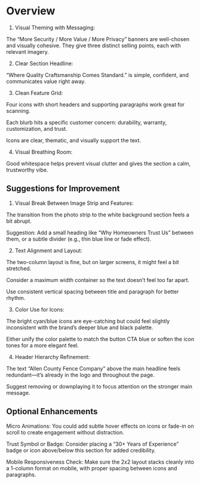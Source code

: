 # Overview

1. Visual Theming with Messaging:

The “More Security / More Value / More Privacy” banners are well-chosen and visually cohesive. They give three distinct selling points, each with relevant imagery.

2. Clear Section Headline:

“Where Quality Craftsmanship Comes Standard.” is simple, confident, and communicates value right away.

3. Clean Feature Grid:

Four icons with short headers and supporting paragraphs work great for scanning.

Each blurb hits a specific customer concern: durability, warranty, customization, and trust.

Icons are clear, thematic, and visually support the text.

4. Visual Breathing Room:

Good whitespace helps prevent visual clutter and gives the section a calm, trustworthy vibe.

## Suggestions for Improvement

1. Visual Break Between Image Strip and Features:

The transition from the photo strip to the white background section feels a bit abrupt.

Suggestion: Add a small heading like “Why Homeowners Trust Us” between them, or a subtle divider (e.g., thin blue line or fade effect).

2. Text Alignment and Layout:

The two-column layout is fine, but on larger screens, it might feel a bit stretched.

Consider a maximum width container so the text doesn’t feel too far apart.

Use consistent vertical spacing between title and paragraph for better rhythm.

3. Color Use for Icons:

The bright cyan/blue icons are eye-catching but could feel slightly inconsistent with the brand’s deeper blue and black palette.

Either unify the color palette to match the button CTA blue or soften the icon tones for a more elegant feel.

4. Header Hierarchy Refinement:

The text “Allen County Fence Company” above the main headline feels redundant—it’s already in the logo and throughout the page.

Suggest removing or downplaying it to focus attention on the stronger main message.

## Optional Enhancements
Micro Animations: You could add subtle hover effects on icons or fade-in on scroll to create engagement without distraction.

Trust Symbol or Badge: Consider placing a “30+ Years of Experience” badge or icon above/below this section for added credibility.

Mobile Responsiveness Check: Make sure the 2x2 layout stacks cleanly into a 1-column format on mobile, with proper spacing between icons and paragraphs.

